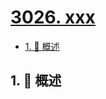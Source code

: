 # [3026. xxx](https://github.com/Tdahuyou/TNotes.leetcode/tree/main/notes/3026.%20xxx)

<!-- region:toc -->

- [1. 📝 概述](#1--概述)

<!-- endregion:toc -->

## 1. 📝 概述
